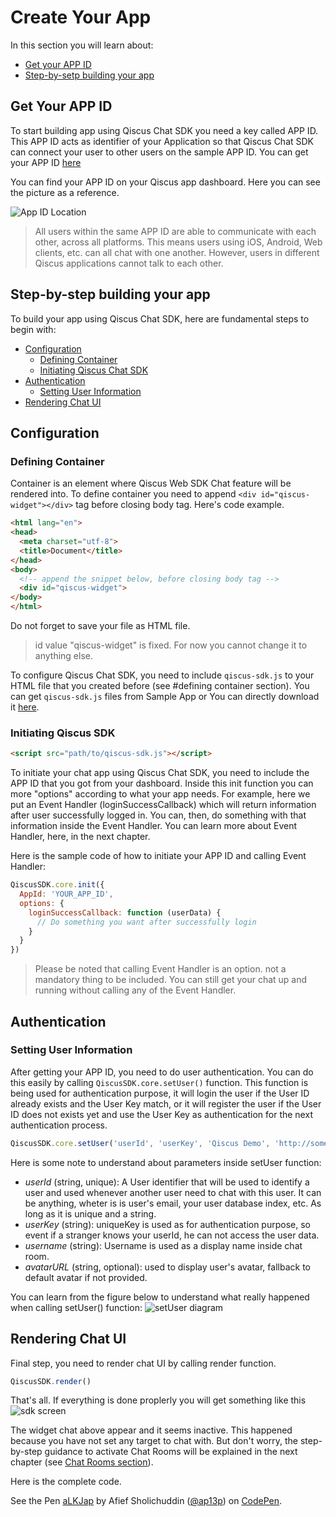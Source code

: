 # Create Your App

In this section you will learn about:
- [Get your APP ID](#get-your-app-id)
- [Step-by-setp building your app](#step-by-step-building-your-app)

## Get Your APP ID

To start building app using Qiscus Chat SDK you need a key called APP ID. This
APP ID acts as identifier of your Application so that Qiscus Chat SDK can
connect your user to other users on the sample APP ID.
You can get your APP ID [here](https://www.qiscus.com/dashboard/register)

You can find your APP ID on your Qiscus app dashboard. Here you can see the
picture as a reference.

![App ID Location](https://cdn.rawgit.com/qiscus/qiscus-sdk-web/feature/docs/docs/images/app-id.png "Your APP ID location")

> All users within the same APP ID are able to communicate with each other,
> across all platforms. This means users using iOS, Android, Web clients, etc.
> can all chat with one another. However, users in different Qiscus
> applications cannot talk to each other.

## Step-by-step building your app

To build your app using Qiscus Chat SDK, here are fundamental steps to begin
with:
- [Configuration](#configuration)
  - [Defining Container](#defining-container)
  - [Initiating Qiscus Chat SDK](#initiating-qiscus-chat-sdk)
- [Authentication](#authentication)
  - [Setting User Information](#setting-user-information)
- [Rendering Chat UI](#rendering-chat-ui)

## Configuration

### Defining Container

Container is an element where Qiscus Web SDK Chat feature will be rendered into.
To define container you need to append `<div id="qiscus-widget"></div>` tag
before closing body tag. Here's code example.
```html
<html lang="en">
<head>
  <meta charset="utf-8">
  <title>Document</title>
</head>
<body>
  <!-- append the snippet below, before closing body tag -->
  <div id="qiscus-widget">
</body>
</html>
```
Do not forget to save your file as HTML file.
> id value "qiscus-widget" is fixed. For now you cannot change it to anything
else.

To configure Qiscus Chat SDK, you need to include `qiscus-sdk.js` to your HTML
file that you created before (see #defining container section). You can get
`qiscus-sdk.js` files from Sample App or You can directly download it
[here](https://github.com/qiscus/qiscus-sdk-web/releases/latest).

### Initiating Qiscus SDK

```html
<script src="path/to/qiscus-sdk.js"></script>
```
To  initiate your chat app using Qiscus Chat SDK, you need to include the
APP ID that you got from your dashboard. Inside this init function you can more
"options" according to what your app needs. For example, here we put an Event
Handler (loginSuccessCallback) which will return information after user
successfully logged in. You can, then, do something with that information
inside the Event Handler. You can learn more about Event Handler, here, in
the next chapter.

Here is the sample code of how to initiate your APP ID and calling Event
Handler:
```javascript
QiscusSDK.core.init({
  AppId: 'YOUR_APP_ID',
  options: {
    loginSuccessCallback: function (userData) {
      // Do something you want after successfully login
    }
  }
})
```
> Please be noted that calling Event Handler is an option. not a mandatory
> thing to be included. You can still get your chat up and running without
> calling any of the Event Handler.

## Authentication

### Setting User Information

After getting your APP ID, you need to do user authentication. You can do this
easily by calling `QiscusSDK.core.setUser()` function. This function is being
used for authentication purpose, it will login the user if the User ID
already exists and the User Key match, or it will register the user
if the User ID does not exists yet and use the User Key as authentication for
the next authentication process.
```javascript
QiscusSDK.core.setUser('userId', 'userKey', 'Qiscus Demo', 'http://some-url.com/avatar.png');
```

Here is some note to understand about parameters inside setUser function:
- *userId* (string, unique): A User identifier that will be used to identify
  a user and used whenever another user need to chat with this user. It can
  be anything, wheter is is user's email, your user database index, etc.
  As long as it is unique and a string.
- *userKey* (string): uniqueKey is used as for authentication purpose, so event
  if a stranger knows your userId, he can not access the user data.
- *username* (string): Username is used as a display name inside chat room.
- *avatarURL* (string, optional): used to display user's avatar, fallback to
  default avatar if not provided.

You can learn from the figure below to understand what really happened when
calling setUser() function:
![setUser diagram](https://cdn.rawgit.com/qiscus/qiscus-sdk-web/feature/docs/docs/images/auth-diagram.png "setUser Authentication flow")

## Rendering Chat UI

Final step, you need to render chat UI by calling render function.
```javascript
QiscusSDK.render()
```

That's all. If everything is done proplerly you will get something like this
![sdk screen](https://cdn.rawgit.com/qiscus/qiscus-sdk-web/feature/docs/docs/images/sdk-screen.png "SDK Screen")

The widget chat above appear and it seems inactive. This happened because
you have not set any target to chat with. But don't worry, the step-by-step
guidance to activate Chat Rooms will be explained in the next chapter
(see [Chat Rooms section](https://sdk.qiscus.com/documentation/web/chat-rooms)).

Here is the complete code.
<p data-height="265" data-theme-id="dark" data-slug-hash="aLKJap" data-default-tab="html,result" data-user="ap13p" data-embed-version="2" data-pen-title="aLKJap" data-preview="true" class="codepen">See the Pen <a href="https://codepen.io/ap13p/pen/aLKJap/">aLKJap</a> by Afief Sholichuddin (<a href="https://codepen.io/ap13p">@ap13p</a>) on <a href="https://codepen.io">CodePen</a>.</p>
<script async src="https://production-assets.codepen.io/assets/embed/ei.js"></script>
